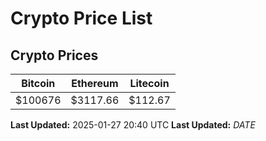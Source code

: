 # Crypto Price List

## Crypto Prices
| Bitcoin | Ethereum | Litecoin |
| ------- | -------- | -------- |
| $100676 | $3117.66 | $112.67 |
**Last Updated:** 2025-01-27 20:40 UTC
**Last Updated:** $DATE$
